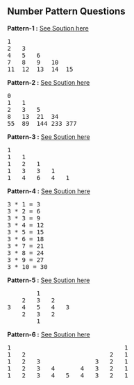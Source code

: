 ## Number Pattern Questions

**Pattern-1 :** [See Soution here](https://github.com/devvanu/data-structures-and-algorithms/blob/main/basics-of-programming/number-pattern-questions/pattern-1.java)
<pre>
1	
2	3	
4	5	6	
7	8	9	10	
11	12	13	14	15
</pre>

**Pattern-2 :** [See Soution here](https://github.com/devvanu/data-structures-and-algorithms/blob/main/basics-of-programming/number-pattern-questions/pattern-2.java)
<pre>
0	
1	1	
2	3	5	
8	13	21	34	
55	89	144	233	377	
</pre>

**Pattern-3 :** [See Soution here](https://github.com/devvanu/data-structures-and-algorithms/blob/main/basics-of-programming/number-pattern-questions/pattern-3.java)
<pre>
1	
1	1	
1	2	1	
1	3	3	1	
1	4	6	4	1	
</pre>

**Pattern-4 :** [See Soution here](https://github.com/devvanu/data-structures-and-algorithms/blob/main/basics-of-programming/number-pattern-questions/pattern-4.java)
<pre>
3 * 1 = 3
3 * 2 = 6
3 * 3 = 9
3 * 4 = 12
3 * 5 = 15
3 * 6 = 18
3 * 7 = 21
3 * 8 = 24
3 * 9 = 27
3 * 10 = 30
</pre>

**Pattern-5 :** [See Soution here](https://github.com/devvanu/data-structures-and-algorithms/blob/main/basics-of-programming/number-pattern-questions/pattern-5.java)
<pre>
		1	
	2	3	2	
3	4	5	4	3	
	2	3	2	
		1	
</pre>

**Pattern-6 :** [See Soution here](https://github.com/devvanu/data-structures-and-algorithms/blob/main/basics-of-programming/number-pattern-questions/pattern-6.java)
<pre>
1								1	
1	2						2	1	
1	2	3				3	2	1	
1	2	3	4		4	3	2	1	
1	2	3	4	5	4	3	2	1	
</pre>
